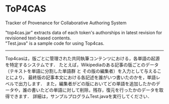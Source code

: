 <h1>ToP4CAS</h1>

<p>Tracker of Provenance for Collaborative Authoring System</p>

<p>"top4cas.jar" extracts data of each token's authorships in latest revision for revisioned text-based contents.<br>
"Test.java" is a sample code for using Top4cas.  </p>

<hr>

<p>Top4casは，版ごとに管理された共同執筆コンテンツにおける，各単語の起源を特定するシステムです．
たとえば，Wikipediaのある記事の版ごとのデータ（テキストを単語に分割した単語群 と その版の編集者）を入力として与えることにより，
最終版の記事本文における各記述を誰がいつ書いたのかを，単語レベルで出力します．
また，編集者がどの版においてどの単語を追加したかのデータや，誰の書いたどの単語に対して削除，残存，復元を行ったかのデータを取得できます．
詳細は，サンプルプログラムTest.javaを実行してください．</p>
